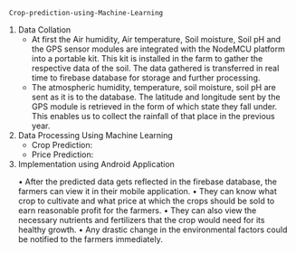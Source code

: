 
<html>
  <head>
    
     Crop-prediction-using-Machine-Learning
    
  </head>
  <body>
  <ol type="1">
    <li> Data Collation

<ul>
  
<li>At first the Air humidity, Air temperature, Soil moisture, Soil pH and the GPS sensor modules are integrated with the NodeMCU platform into a portable kit. This kit is installed in the farm to gather the respective data of the soil. The data gathered is transferred in real time to firebase database for storage and further processing. 
<li>The atmospheric humidity, temperature, soil moisture, soil pH are sent as it is to the database. The latitude and longitude sent by the GPS module is retrieved in the form of which state they fall under. This enables us to collect the rainfall of that place in the previous year.
  </ul>
<li>	Data Processing Using Machine Learning

<ul>
  
<li>	Crop Prediction:
<li>	Price Prediction:
  </ul>
<li>	Implementation using Android Application

•	After the predicted data gets reflected in the firebase database, the farmers can view it in their mobile application. 
•	They can know what crop to cultivate and what price at which the crops should be sold to earn reasonable profit for the farmers.
•	They can also view the necessary nutrients and fertilizers that the crop would need for its healthy growth.
•	Any drastic change in the environmental factors could be notified to the farmers immediately.
</body>
</html>
